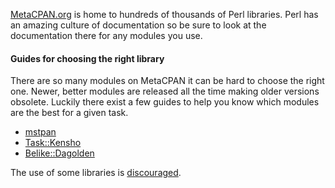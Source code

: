 [MetaCPAN.org](https://metacpan.org) is home to hundreds of thousands of Perl
libraries.  Perl has an amazing culture of documentation so be sure to look at
the documentation there for any modules you use.

#### Guides for choosing the right library

There are so many modules on MetaCPAN it can be hard to choose the right one.
Newer, better modules are released all the time making older versions obsolete.
Luckily there exist a few guides to help you know which modules are the best
for a given task.

- [mstpan](http://blog.kablamo.org/2015/09/08/mstpan/)
- [Task::Kensho](https://metacpan.org/pod/Task::Kensho)
- [Belike::Dagolden](https://metacpan.org/pod/Task::BeLike::DAGOLDEN)

The use of some libraries is [discouraged](https://metacpan.org/pod/Perl::Critic::Policy::Freenode::DiscouragedModules).
